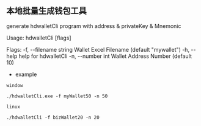 
## 本地批量生成钱包工具

generate hdwalletCli program with address & privateKey & Mnemonic

Usage:
  hdwalletCli [flags]

Flags:
  -f, --filename string   Wallet Excel Filename (default "mywallet")
  -h, --help              help for hdwalletCli
  -n, --number int        Wallet Address Number (default 10) 


* example

```
window

./hdwalletCli.exe -f myWallet50 -n 50

linux

./hdwalletCli -f bizWallet20 -n 20
```
